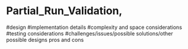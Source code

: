 # Partial_Run_Validation, 
#design 
#implementation details
#complexity and space considerations
#testing considerations
#challenges/issues/possible solutions/other possible designs pros and cons
